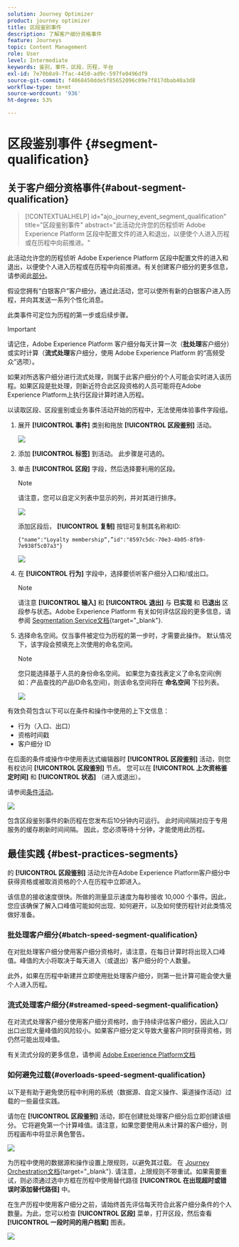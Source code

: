 ```yaml
---
solution: Journey Optimizer
product: journey optimizer
title: 区段鉴别事件
description: 了解客户细分资格事件
feature: Journeys
topic: Content Management
role: User
level: Intermediate
keywords: 鉴别，事件，区段，历程，平台
exl-id: 7e70b8a9-7fac-4450-ad9c-597fe0496df9
source-git-commit: f4068450dde5f85652096c09e7f817dbab40a3d8
workflow-type: tm+mt
source-wordcount: '936'
ht-degree: 53%

---
```


# 区段鉴别事件 {#segment-qualification}

## 关于客户细分资格事件{#about-segment-qualification}

>[!CONTEXTUALHELP]
>id="ajo_journey_event_segment_qualification"
>title="区段鉴别事件"
>abstract="此活动允许您的历程侦听 Adobe Experience Platform 区段中配置文件的进入和退出，以便使个人进入历程或在历程中向前推进。"

此活动允许您的历程侦听 Adobe Experience Platform 区段中配置文件的进入和退出，以便使个人进入历程或在历程中向前推进。有关创建客户细分的更多信息，请参阅此[部分](../segment/about-segments.md)。

假设您拥有“白银客户”客户细分。通过此活动，您可以使所有新的白银客户进入历程，并向其发送一系列个性化消息。

此类事件可定位为历程的第一步或后续步骤。

>[!IMPORTANT]
>
>请记住，Adobe Experience Platform 客户细分每天计算一次（**批处理**&#x200B;客户细分）或实时计算（**流式处理**&#x200B;客户细分，使用 Adobe Experience Platform 的“高频受众”选项）。
>
>如果对所选客户细分进行流式处理，则属于此客户细分的个人可能会实时进入该历程。如果区段是批处理，则新近符合此区段资格的人员可能将在Adobe Experience Platform上执行区段计算时进入历程。
>
>以读取区段、区段鉴别或业务事件活动开始的历程中，无法使用体验事件字段组。


1. 展开 **[!UICONTROL 事件]** 类别和拖放 **[!UICONTROL 区段鉴别]** 活动。

   ![](assets/segment5.png)

1. 添加 **[!UICONTROL 标签]** 到活动。 此步骤是可选的。

1. 单击 **[!UICONTROL 区段]** 字段，然后选择要利用的区段。

   >[!NOTE]
   >
   >请注意，您可以自定义列表中显示的列，并对其进行排序。

   ![](assets/segment6.png)

   添加区段后， **[!UICONTROL 复制]** 按钮可复制其名称和ID:

   `{"name":"Loyalty membership“,”id":"8597c5dc-70e3-4b05-8fb9-7e938f5c07a3"}`

   ![](assets/segment-copy.png)

1. 在 **[!UICONTROL 行为]** 字段中，选择要侦听客户细分入口和/或出口。

   >[!NOTE]
   >
   >请注意 **[!UICONTROL 输入]** 和 **[!UICONTROL 退出]** 与 **已实现** 和 **已退出** 区段参与状态。Adobe Experience Platform 有关如何评估区段的更多信息，请参阅 [Segmentation Service文档](https://experienceleague.adobe.com/docs/experience-platform/segmentation/tutorials/evaluate-a-segment.html#interpret-segment-results){target="_blank"}.

1. 选择命名空间。仅当事件被定位为历程的第一步时，才需要此操作。 默认情况下，该字段会预填充上次使用的命名空间。

   >[!NOTE]
   >
   >您只能选择基于人员的身份命名空间。 如果您为查找表定义了命名空间(例如：产品查找的产品ID命名空间)，则该命名空间将在 **命名空间** 下拉列表。

   ![](assets/segment7.png)

有效负荷包含以下可以在条件和操作中使用的上下文信息：

* 行为（入口、出口）
* 资格时间戳
* 客户细分 ID

在后面的条件或操作中使用表达式编辑器时 **[!UICONTROL 区段鉴别]** 活动，则您有权访问 **[!UICONTROL 区段鉴别]** 节点。 您可以在 **[!UICONTROL 上次资格鉴定时间]** 和 **[!UICONTROL 状态]** （进入或退出）。

请参阅[条件活动](../building-journeys/condition-activity.md#about_condition)。

![](assets/segment8.png)

包含区段鉴别事件的新历程在您发布后10分钟内可运行。 此时间间隔对应于专用服务的缓存刷新时间间隔。 因此，您必须等待十分钟，才能使用此历程。

## 最佳实践 {#best-practices-segments}

的 **[!UICONTROL 区段鉴别]** 活动允许在Adobe Experience Platform客户细分中获得资格或被取消资格的个人在历程中立即进入。

该信息的接收速度很快。所做的测量显示速度为每秒接收 10,000 个事件。因此，您应该确保了解入口峰值可能如何出现、如何避开，以及如何使历程针对此类情况做好准备。

### 批处理客户细分{#batch-speed-segment-qualification}

在对批处理客户细分使用客户细分资格时，请注意，在每日计算时将出现入口峰值。峰值的大小将取决于每天进入（或退出）客户细分的个人数量。

此外，如果在历程中新建并立即使用批处理客户细分，则第一批计算可能会使大量个人进入历程。

### 流式处理客户细分{#streamed-speed-segment-qualification}

在对流式处理客户细分使用客户细分资格时，由于持续评估客户细分，因此入口/出口出现大量峰值的风险较小。如果客户细分定义导致大量客户同时获得资格，则仍然可能出现峰值。

有关流式分段的更多信息，请参阅 [Adobe Experience Platform文档](https://experienceleague.adobe.com/docs/experience-platform/segmentation/api/streaming-segmentation.html#api)

### 如何避免过载{#overloads-speed-segment-qualification}

以下是有助于避免使历程中利用的系统（数据源、自定义操作、渠道操作活动）过载的一些最佳实践。

请勿在 **[!UICONTROL 区段鉴别]** 活动，即在创建批处理客户细分后立即创建该细分。 它将避免第一个计算峰值。请注意，如果您要使用从未计算的客户细分，则历程画布中将显示黄色警告。

![](assets/segment-error.png)

为历程中使用的数据源和操作设置上限规则，以避免其过载。 在 [Journey Orchestration文档](https://experienceleague.adobe.com/docs/journeys/using/working-with-apis/capping.html){target="_blank"}. 请注意，上限规则不带重试。如果需要重试，则必须通过选中方框在历程中使用替代路径 **[!UICONTROL 在出现超时或错误时添加替代路径]** 中。

在生产历程中使用客户细分之前，请始终首先评估每天符合此客户细分条件的个人数量。为此，您可以检查 **[!UICONTROL 区段]** 菜单，打开区段，然后查看 **[!UICONTROL 一段时间的用户档案]** 图表。

![](assets/segment-overload.png)
